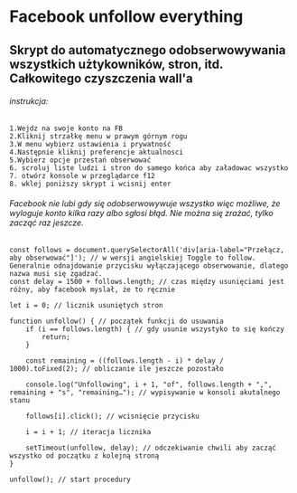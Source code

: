 # Facebook unfollow everything 
## Skrypt do automatycznego odobserwowywania wszystkich użtykowników, stron, itd. Całkowitego czyszczenia wall'a
###### instrukcja:
```
1.Wejdz na swoje konto na FB
2.Kliknij strzałkę menu w prawym górnym rogu 
3.W menu wybierz ustawienia i prywatność
4.Następnie kliknij preferencje aktualnosci
5.Wybierz opcje przestań obserwować
6. scroluj liste ludzi i stron do samego końca aby załadowac wszystko
7. otwórz konsole w przeglądarce f12
8. wklej poniższy skrypt i wcisnij enter
```
###### Facebook nie lubi gdy się odobserwowywuje wszystko więc możliwe, że wyloguje konto kilka razy albo sgłosi błąd. Nie można się zrażać, tylko zacząć raz jeszcze.

```
const follows = document.querySelectorAll('div[aria-label="Przełącz, aby obserwować"]'); // w wersji angielskiej Toggle to follow. Generalnie odnajdowanie przycisku wyłączającego obserwowanie, dlatego nazwa musi się zgadzać.
const delay = 1500 + follows.length; // czas między usunięciami jest różny, aby facebook myslał, że to ręcznie

let i = 0; // licznik usuniętych stron

function unfollow() { // początek funkcji do usuwania
    if (i == follows.length) { // gdy usunie wszystyko to się kończy
        return;
    }

    const remaining = ((follows.length - i) * delay / 1000).toFixed(2); // obliczanie ile jeszcze pozostało

    console.log("Unfollowing", i + 1, "of", follows.length + ",", remaining + "s", "remaining…"); // wypisywanie w konsoli akutalnego stanu 

    follows[i].click(); // wcisnięcie przycisku

    i = i + 1; // iteracja licznika

    setTimeout(unfollow, delay); // odczekiwanie chwili aby zacząć wszystko od początku z kolejną stroną 
}

unfollow(); // start procedury

```
